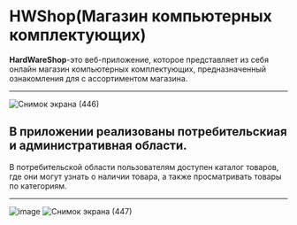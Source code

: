 # HWShop(Магазин компьютерных комплектующих)
**HardWareShop**-это веб-приложение, которое представляет из себя онлайн магазин компьютерных комплектующих, предназначенный ознакомления для с ассортиментом магазина.
___
![Снимок экрана (446)](https://user-images.githubusercontent.com/55952268/153468078-d1dd0c58-f2dc-4d57-bd87-90b1d6273e9c.png)
## В приложении реализованы потребительскиая и административная области.
В потребительской области пользователям доступен каталог товаров, где они могут узнать о наличии товара, а также просматривать товары по категориям.
___
![image](https://user-images.githubusercontent.com/55952268/153476116-58857ebc-a623-45aa-840f-41a49b127551.png)
![Снимок экрана (447)](https://user-images.githubusercontent.com/55952268/153476754-40dd7909-01c6-4096-8676-350c623640c7.png)

